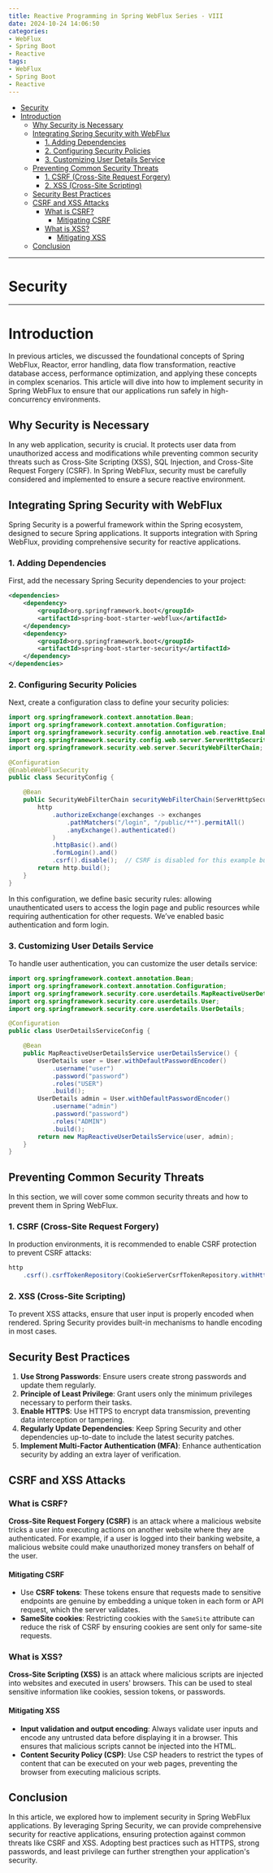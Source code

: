 ```yaml
---
title: Reactive Programming in Spring WebFlux Series - VIII
date: 2024-10-24 14:06:50
categories:
- WebFlux
- Spring Boot
- Reactive
tags:
- WebFlux
- Spring Boot
- Reactive
---
```


- [Security](#security)
- [Introduction](#introduction)
  - [Why Security is Necessary](#why-security-is-necessary)
  - [Integrating Spring Security with WebFlux](#integrating-spring-security-with-webflux)
    - [1. Adding Dependencies](#1-adding-dependencies)
    - [2. Configuring Security Policies](#2-configuring-security-policies)
    - [3. Customizing User Details Service](#3-customizing-user-details-service)
  - [Preventing Common Security Threats](#preventing-common-security-threats)
    - [1. CSRF (Cross-Site Request Forgery)](#1-csrf-cross-site-request-forgery)
    - [2. XSS (Cross-Site Scripting)](#2-xss-cross-site-scripting)
  - [Security Best Practices](#security-best-practices)
  - [CSRF and XSS Attacks](#csrf-and-xss-attacks)
    - [What is CSRF?](#what-is-csrf)
      - [Mitigating CSRF](#mitigating-csrf)
    - [What is XSS?](#what-is-xss)
      - [Mitigating XSS](#mitigating-xss)
  - [Conclusion](#conclusion)

---

# Security 

---

<a name="introduction"></a>
# Introduction

In previous articles, we discussed the foundational concepts of Spring WebFlux, Reactor, error handling, data flow transformation, reactive database access, performance optimization, and applying these concepts in complex scenarios. This article will dive into how to implement security in Spring WebFlux to ensure that our applications run safely in high-concurrency environments.

<a name="why-security-is-necessary"></a>
## Why Security is Necessary

In any web application, security is crucial. It protects user data from unauthorized access and modifications while preventing common security threats such as Cross-Site Scripting (XSS), SQL Injection, and Cross-Site Request Forgery (CSRF). In Spring WebFlux, security must be carefully considered and implemented to ensure a secure reactive environment.

<a name="integrating-spring-security-with-webflux"></a>
## Integrating Spring Security with WebFlux

Spring Security is a powerful framework within the Spring ecosystem, designed to secure Spring applications. It supports integration with Spring WebFlux, providing comprehensive security for reactive applications.

<a name="adding-dependencies"></a>
### 1. Adding Dependencies

First, add the necessary Spring Security dependencies to your project:

```xml
<dependencies>
    <dependency>
        <groupId>org.springframework.boot</groupId>
        <artifactId>spring-boot-starter-webflux</artifactId>
    </dependency>
    <dependency>
        <groupId>org.springframework.boot</groupId>
        <artifactId>spring-boot-starter-security</artifactId>
    </dependency>
</dependencies>
```

<a name="configuring-security-policies"></a>
### 2. Configuring Security Policies

Next, create a configuration class to define your security policies:

```java
import org.springframework.context.annotation.Bean;
import org.springframework.context.annotation.Configuration;
import org.springframework.security.config.annotation.web.reactive.EnableWebFluxSecurity;
import org.springframework.security.config.web.server.ServerHttpSecurity;
import org.springframework.security.web.server.SecurityWebFilterChain;

@Configuration
@EnableWebFluxSecurity
public class SecurityConfig {

    @Bean
    public SecurityWebFilterChain securityWebFilterChain(ServerHttpSecurity http) {
        http
            .authorizeExchange(exchanges -> exchanges
                .pathMatchers("/login", "/public/**").permitAll()
                .anyExchange().authenticated()
            )
            .httpBasic().and()
            .formLogin().and()
            .csrf().disable();  // CSRF is disabled for this example but should be enabled in production
        return http.build();
    }
}
```

In this configuration, we define basic security rules: allowing unauthenticated users to access the login page and public resources while requiring authentication for other requests. We’ve enabled basic authentication and form login.

<a name="customizing-user-details-service"></a>
### 3. Customizing User Details Service

To handle user authentication, you can customize the user details service:

```java
import org.springframework.context.annotation.Bean;
import org.springframework.context.annotation.Configuration;
import org.springframework.security.core.userdetails.MapReactiveUserDetailsService;
import org.springframework.security.core.userdetails.User;
import org.springframework.security.core.userdetails.UserDetails;

@Configuration
public class UserDetailsServiceConfig {

    @Bean
    public MapReactiveUserDetailsService userDetailsService() {
        UserDetails user = User.withDefaultPasswordEncoder()
            .username("user")
            .password("password")
            .roles("USER")
            .build();
        UserDetails admin = User.withDefaultPasswordEncoder()
            .username("admin")
            .password("password")
            .roles("ADMIN")
            .build();
        return new MapReactiveUserDetailsService(user, admin);
    }
}
```

<a name="preventing-common-security-threats"></a>
## Preventing Common Security Threats

In this section, we will cover some common security threats and how to prevent them in Spring WebFlux.

<a name="csrf-cross-site-request-forgery"></a>
### 1. CSRF (Cross-Site Request Forgery)

In production environments, it is recommended to enable CSRF protection to prevent CSRF attacks:

```java
http
    .csrf().csrfTokenRepository(CookieServerCsrfTokenRepository.withHttpOnlyFalse());
```

<a name="xss-cross-site-scripting"></a>
### 2. XSS (Cross-Site Scripting)

To prevent XSS attacks, ensure that user input is properly encoded when rendered. Spring Security provides built-in mechanisms to handle encoding in most cases.

<a name="security-best-practices"></a>
## Security Best Practices

1. **Use Strong Passwords**: Ensure users create strong passwords and update them regularly.
2. **Principle of Least Privilege**: Grant users only the minimum privileges necessary to perform their tasks.
3. **Enable HTTPS**: Use HTTPS to encrypt data transmission, preventing data interception or tampering.
4. **Regularly Update Dependencies**: Keep Spring Security and other dependencies up-to-date to include the latest security patches.
5. **Implement Multi-Factor Authentication (MFA)**: Enhance authentication security by adding an extra layer of verification.

<a name="csrf-and-xss-attacks"></a>
## CSRF and XSS Attacks 

### What is CSRF?

**Cross-Site Request Forgery (CSRF)** is an attack where a malicious website tricks a user into executing actions on another website where they are authenticated. For example, if a user is logged into their banking website, a malicious website could make unauthorized money transfers on behalf of the user.

#### Mitigating CSRF

- Use **CSRF tokens**: These tokens ensure that requests made to sensitive endpoints are genuine by embedding a unique token in each form or API request, which the server validates.
- **SameSite cookies**: Restricting cookies with the `SameSite` attribute can reduce the risk of CSRF by ensuring cookies are sent only for same-site requests.

### What is XSS?

**Cross-Site Scripting (XSS)** is an attack where malicious scripts are injected into websites and executed in users' browsers. This can be used to steal sensitive information like cookies, session tokens, or passwords.

#### Mitigating XSS

- **Input validation and output encoding**: Always validate user inputs and encode any untrusted data before displaying it in a browser. This ensures that malicious scripts cannot be injected into the HTML.
- **Content Security Policy (CSP)**: Use CSP headers to restrict the types of content that can be executed on your web pages, preventing the browser from executing malicious scripts.

<a name="conclusion"></a>
## Conclusion

In this article, we explored how to implement security in Spring WebFlux applications. By leveraging Spring Security, we can provide comprehensive security for reactive applications, ensuring protection against common threats like CSRF and XSS. Adopting best practices such as HTTPS, strong passwords, and least privilege can further strengthen your application's security.